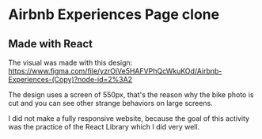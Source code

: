 # Airbnb Experiences Page clone

## Made with React

The visual was made with this design: https://www.figma.com/file/yzrOiVe5HAFVPhQcWkuKOd/Airbnb-Experiences-(Copy)?node-id=2%3A2

The design uses a screen of 550px, that's the reason why the bike photo is cut and you can see other strange behaviors on large screens.

I did not make a fully responsive website, because the goal of this activity was the practice of the React Library which I did very well.
